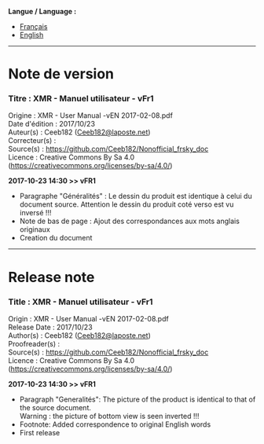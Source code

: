 **Langue / Language :**
- [Français](#FR)
- [English](#EN)

--------------------------------------------------------------------------------------

<a name="FR"></a>
# Note de version

### Titre : XMR - Manuel utilisateur - vFr1  
Origine : XMR - User Manual -vEN 2017-02-08.pdf  
Date d'édition : 2017/10/23  
Auteur(s) : Ceeb182 (Ceeb182@laposte.net)  
Correcteur(s) :   
Source(s) : https://github.com/Ceeb182/Nonofficial_frsky_doc  
Licence : Creative Commons By Sa 4.0 (https://creativecommons.org/licenses/by-sa/4.0/)  


**2017-10-23 14:30 >> vFR1**
- Paragraphe "Généralités" : Le dessin du produit est identique à celui du document source.
  Attention le dessin du produit coté verso est vu inversé !!!  
- Note de bas de page : Ajout des correspondances aux mots anglais originaux  
- Creation du document  


--------------------------------------------------------------------------------------

<a name="EN"></a>
# Release note

### Title : XMR - Manuel utilisateur - vFr1  
Origin : XMR - User Manual -vEN 2017-02-08.pdf  
Release Date : 2017/10/23  
Author(s) : Ceeb182 (Ceeb182@laposte.net)  
Proofreader(s) :   
Source(s) : https://github.com/Ceeb182/Nonofficial_frsky_doc  
Licence : Creative Commons By Sa 4.0 (https://creativecommons.org/licenses/by-sa/4.0/)  


**2017-10-23 14:30 >> vFR1**
- Paragraph "Generalités": The picture of the product is identical to that of the source document.  
  Warning : the picture of bottom view is seen inverted !!!  
- Footnote: Added correspondence to original English words  
- First release  

